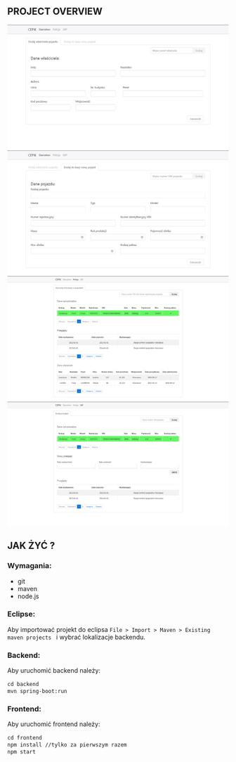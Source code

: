 ## PROJECT OVERVIEW

![Starostwo wl](/screenshots/starostwo_wlasciciel.png)
![Starostwo auto](/screenshots/starostwo_pojazd.png)
![Policja](/screenshots/policja.png)
![SKP](/screenshots/skp.png)

## JAK ŻYĆ ?
### Wymagania:
- git
- maven
- node.js

### Eclipse:
Aby importować projekt do eclipsa `File > Import > Maven > Existing maven projects ` i wybrać lokalizacje backendu.

### Backend:
Aby uruchomić backend należy:
```
cd backend
mvn spring-boot:run
```

### Frontend:
Aby uruchomić frontend należy:
```
cd frontend
npm install //tylko za pierwszym razem
npm start
```
